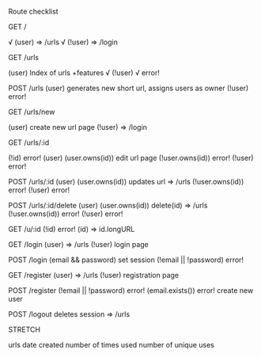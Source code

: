 Route checklist

GET /

√ (user)  => /urls
√ (!user) => /login 

GET /urls

  (user)
    Index of urls
      +features
√ (!user)
√   error!

POST /urls
  (user)
    generates new short url, assigns
      users as owner
  (!user)
    error!

GET /urls/new

  (user)
    create new url page
  (!user)
    => /login

GET /urls/:id

  (!id)
    error!
  (user)
    (user.owns(id))
      edit url page
    (!user.owns(id))
      error!
  (!user)
    error!

POST /urls/:id
  (user)
    (user.owns(id))
      updates url
      => /urls
    (!user.owns(id))
      error!
  (!user)
    error!

POST /urls/:id/delete
  (user)
    (user.owns(id))
      delete(id)
      => /urls
    (!user.owns(id))
      error!
  (!user)
    error!

GET /u/:id
  (!id)
    error!
  (id)
    => id.longURL

GET /login
  (user)
    => /urls
  (!user)
    login page

POST /login
  (email && password)
    set session
  (!email || !password)
    error!

GET /register
  (user)
    => /urls
  (!user)
    registration page

POST /register
  (!email || !password)
    error!
  (email.exists())
    error!
  create new user

POST /logout
  deletes session
  => /urls


STRETCH

urls
  date created
  number of times used
  number of unique uses